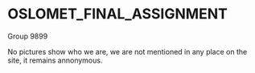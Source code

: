 # OSLOMET_FINAL_ASSIGNMENT
Group 9899 

No pictures show who we are, we are not mentioned in any place on the site, it remains annonymous. 
